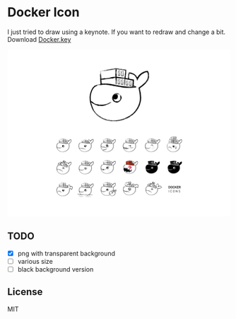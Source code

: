 # Docker Icon
I just tried to draw using a keynote. If you want to redraw and change a bit. Download [Docker.key](https://github.com/rhiokim/docker-icons/blob/master/Docker.key?raw=true)

![](./media/intro.png)

## TODO
* [x] png with transparent background
* [ ] various size
* [ ] black background version

## License
MIT
